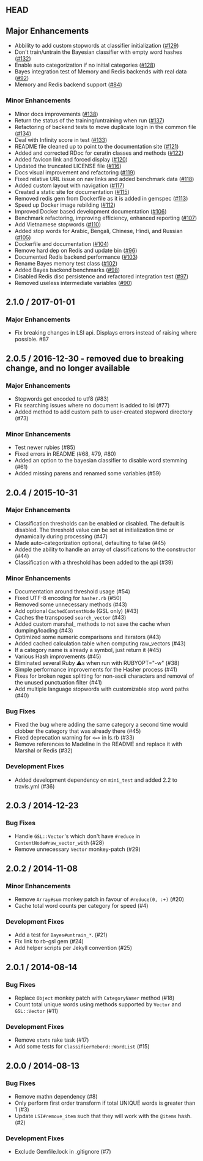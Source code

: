 ## HEAD
## Major Enhancements
 * Abbility to add custom stopwords at classifier initialization ([#129](https://github.com/jekyll/classifier-reborn/pull/129))
 * Don't train/untrain the Bayesian classifier with empty word hashes ([#132](https://github.com/jekyll/classifier-reborn/pull/132))
 * Enable auto categorization if no initial categories ([#128](https://github.com/jekyll/classifier-reborn/pull/128))
 * Bayes integration test of Memory and Redis backends with real data ([#92](https://github.com/jekyll/classifier-reborn/pull/92))
 * Memory and Redis backend support ([#84](https://github.com/jekyll/classifier-reborn/pull/84))

### Minor Enhancements
 * Minor docs improvements ([#138](https://github.com/jekyll/classifier-reborn/pull/138))
 * Return the status of the training/untraining when run ([#137](https://github.com/jekyll/classifier-reborn/pull/137))
 * Refactoring of backend tests to move duplicate login in the common file ([#134](https://github.com/jekyll/classifier-reborn/pull/134))
 * Deal with Infinity score in test ([#133](https://github.com/jekyll/classifier-reborn/pull/133))
 * README file cleaned up to point to the documentation site ([#121](https://github.com/jekyll/classifier-reborn/pull/121))
 * Added and corrected RDoc for ceratin classes and methods ([#122](https://github.com/jekyll/classifier-reborn/pull/122))
 * Added favicon link and forced display ([#120](https://github.com/jekyll/classifier-reborn/pull/120))
 * Updated the truncated LICENSE file ([#116](https://github.com/jekyll/classifier-reborn/pull/116)) 
 * Docs visual improvement and refactoring ([#119](https://github.com/jekyll/classifier-reborn/pull/119)) 
 * Fixed relative URL issue on nav links and added benchmark data ([#118](https://github.com/jekyll/classifier-reborn/pull/118)) 
 * Added custom layout with navigation ([#117](https://github.com/jekyll/classifier-reborn/pull/117)) 
 * Created a static site for documentation ([#115](https://github.com/jekyll/classifier-reborn/pull/115)) 
 * Removed redis gem from Dockerfile as it is added in gemspec ([#113](https://github.com/jekyll/classifier-reborn/pull/113)) 
 * Speed up Docker image rebilding ([#112](https://github.com/jekyll/classifier-reborn/pull/112)) 
 * Improved Docker based development documentation ([#106](https://github.com/jekyll/classifier-reborn/pull/106))
 * Benchmark refactoring, improving efficiency, enhanced reporting ([#107](https://github.com/jekyll/classifier-reborn/pull/107))
 * Add Vietnamese stopwords ([#110](https://github.com/jekyll/classifier-reborn/pull/110))
 * Added stop words for Arabic, Bengali, Chinese, Hindi, and Russian ([#105](https://github.com/jekyll/classifier-reborn/pull/105)) 
 * Dockerfile and documentation ([#104](https://github.com/jekyll/classifier-reborn/pull/104))
 * Remove hard dep on Redis and update bin ([#96](https://github.com/jekyll/classifier-reborn/pull/96))
 * Documented Redis backend performance ([#103](https://github.com/jekyll/classifier-reborn/pull/103))
 * Rename Bayes memory test class ([#102](https://github.com/jekyll/classifier-reborn/pull/102))
 * Added Bayes backend benchmarks ([#98](https://github.com/jekyll/classifier-reborn/pull/98))
 * Disabled Redis disc persistence and refactored integration test ([#97](https://github.com/jekyll/classifier-reborn/pull/97))
 * Removed useless intermediate variables ([#90](https://github.com/jekyll/classifier-reborn/pull/90))

## 2.1.0 / 2017-01-01
### Major Enhancements
 * Fix breaking changes in LSI api. Displays errors instead of raising where possible. #87

## 2.0.5 / 2016-12-30 - removed due to breaking change, and no longer available
### Major Enhancements
 * Stopwords get encoded to utf8 (#83)
 * Fix searching issues where no document is added to lsi (#77)
 * Added method to add custom path to user-created stopword directory (#73)

### Minor Enhancements
 * Test newer rubies (#85)
 * Fixed errors in README (#68, #79, #80)
 * Added an option to the bayesian classifier to disable word stemming (#61)
 * Added missing parens and renamed some variables (#59)

## 2.0.4 / 2015-10-31

### Major Enhancements

 * Classification thresholds can be enabled or disabled. The default is disabled. The threshold value can be set at initialization time or dynamically during processing (#47)
 * Made auto-categorization optional, defaulting to false (#45)
 * Added the ability to handle an array of classifications to the constructor (#44)
 * Classification with a threshold has been added to the api (#39)

### Minor Enhancements
  * Documentation around threshold usage (#54)
  * Fixed UTF-8 encoding for `hasher.rb` (#50)
  * Removed some unnecessary methods (#43)
  * Add optional `CachedContentNode` (GSL only) (#43)
  * Caches the transposed `search_vector` (#43)
  * Added custom marshal_ methods to not save the cache when dumping/loading (#43)
  * Optimized some numeric comparisons and iterators (#43)
  * Added cached calculation table when computing raw_vectors (#43)
  * If a category name is already a symbol, just return it (#45)
  * Various Hash improvements (#45)
  * Eliminated several Ruby :warning:s when run with RUBYOPT="-w" (#38)
  * Simple performance improvements for the Hasher process (#41)
  * Fixes for broken regex splitting for non-ascii characters and removal of the unused punctuation filter (#41)
  * Add multiple language stopwords with customizable stop word paths (#40)

### Bug Fixes

  * Fixed the bug where adding the same category a second time would clobber the category that was already there (#45)
  * Fixed deprecation warning for `<=>` in ls.rb (#33)
  * Remove references to Madeline in the README and replace it with Marshal or Redis (#32)

### Development Fixes

  * Added development dependency on `mini_test` and added 2.2 to travis.yml (#36)

## 2.0.3 / 2014-12-23

### Bug Fixes

  * Handle `GSL::Vector`'s which don't have `#reduce` in `ContentNode#raw_vector_with` (#28)
  * Remove unnecessary `Vector` monkey-patch (#29)

## 2.0.2 / 2014-11-08

### Minor Enhancements

  * Remove `Array#sum` monkey patch in favour of `#reduce(0, :+)` (#20)
  * Cache total word counts per category for speed (#4)

### Development Fixes

  * Add a test for `Bayes#untrain_*`. (#21)
  * Fix link to rb-gsl gem (#24)
  * Add helper scripts per Jekyll convention (#25)

## 2.0.1 / 2014-08-14

### Bug Fixes

  * Replace `Object` monkey patch with `CategoryNamer` method (#18)
  * Count total unique words using methods supported by `Vector` and `GSL::Vector` (#11)

### Development Fixes

  * Remove `stats` rake task (#17)
  * Add some tests for `ClassifierRebord::WordList` (#15)

## 2.0.0 / 2014-08-13

### Bug Fixes

  * Remove mathn dependency (#8)
  * Only perform first order transform if total UNIQUE words is greater than 1 (#3)
  * Update `LSI#remove_item` such that they will work with the `@items` hash. (#2)

### Development Fixes

  * Exclude Gemfile.lock in .gitignore (#7)
